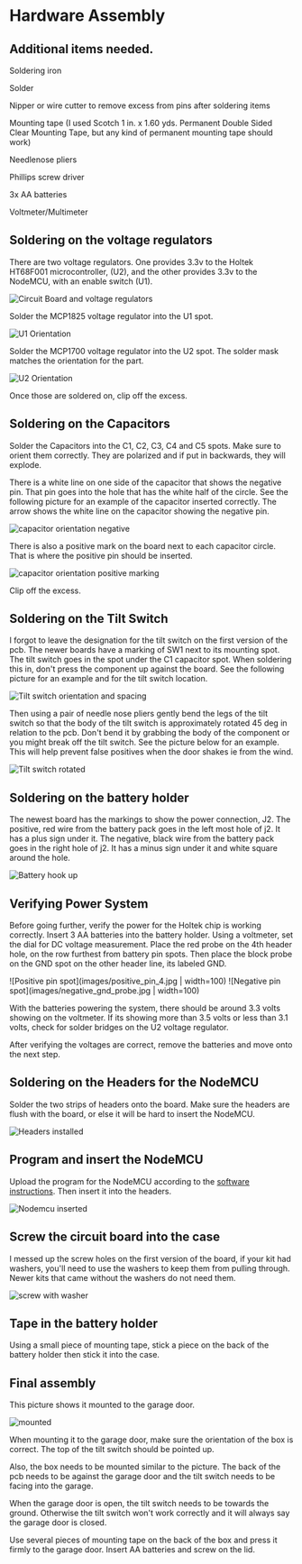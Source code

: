 # Hardware Assembly

## Additional items needed.

Soldering iron

Solder

Nipper or wire cutter to remove excess from pins after soldering items

Mounting tape (I used Scotch 1 in. x 1.60 yds. Permanent Double Sided Clear Mounting Tape, but any kind of permanent mounting tape should work)

Needlenose pliers

Phillips screw driver

3x AA batteries

Voltmeter/Multimeter

## Soldering on the voltage regulators
There are two voltage regulators. One provides 3.3v to the Holtek HT68F001 microcontroller, (U2), and the other provides 3.3v to the NodeMCU, with an enable switch (U1).

![Circuit Board and voltage regulators](images/voltage_regulators.jpg)

Solder the MCP1825 voltage regulator into the U1 spot.

![U1 Orientation](images/U1_orientation.jpg)

Solder the MCP1700 voltage regulator into the U2 spot. The solder mask matches the orientation for the part.

![U2 Orientation](images/U2_orientation.jpg)

Once those are soldered on, clip off the excess.

## Soldering on the Capacitors

Solder the Capacitors into the C1, C2, C3, C4 and C5 spots. Make sure to orient them correctly. They are polarized and if put in backwards, they will explode.

There is a white line on one side of the capacitor that shows the negative pin. That pin goes into the hole that has the white half of the circle. See the following picture for an example of the capacitor inserted correctly. The arrow shows the white line on the capacitor showing the negative pin.

![capacitor orientation negative](images/capacitor_negative.jpg)

There is also a positive mark on the board next to each capacitor circle. That is where the positive pin should be inserted.

![capacitor orientation positive marking](images/capacitor_positive.jpg)

Clip off the excess.

## Soldering on the Tilt Switch

I forgot to leave the designation for the tilt switch on the first version of the pcb. The newer boards have a marking of SW1 next to its mounting spot. The tilt switch goes in the spot under the C1 capacitor spot. When soldering this in, don't press the component up against the board. See the following picture for an example and for the tilt switch location.

![Tilt switch orientation and spacing](images/tilt_switch_orientation.jpg)

Then using a pair of needle nose pliers gently bend the legs of the tilt switch so that the body of the tilt switch is approximately rotated 45 deg in relation to the pcb. Don't bend it by grabbing the body of the component or you might break off the tilt switch. See the picture below for an example. This will help prevent false positives when the door shakes ie from the wind.

![Tilt switch rotated](images/tilt_switch_45.jpg)

## Soldering on the battery holder

The newest board has the markings to show the power connection, J2. The positive, red wire from the battery pack goes in the left most hole of j2. It has a plus sign under it. The negative, black wire from the battery pack goes in the right hole of j2. It has a minus sign under it and white square around the hole.

![Battery hook up](images/power_orientation_fixed.jpg)

## Verifying Power System

Before going further, verify the power for the Holtek chip is working correctly. Insert 3 AA batteries into the battery holder. Using a voltmeter, set the dial for DC voltage measurement. Place the red probe on the 4th header hole, on the row furthest from battery pin spots. Then place the block probe on the GND spot on the other header line, its labeled GND.

![Positive pin spot](images/positive_pin_4.jpg | width=100)
![Negative pin spot](images/negative_gnd_probe.jpg | width=100)

With the batteries powering the system, there should be around 3.3 volts showing on the voltmeter. If its showing more than 3.5 volts or less than 3.1 volts, check for solder bridges on the U2 voltage regulator.

After verifying the voltages are correct, remove the batteries and move onto the next step.

## Soldering on the Headers for the NodeMCU

Solder the two strips of headers onto the board. Make sure the headers are flush with the board, or else it will be hard to insert the NodeMCU.

![Headers installed](images/headers_installed.jpg)

## Program and insert the NodeMCU

Upload the program for the NodeMCU according to the [software instructions](https://github.com/thinklearndo/garagedooropennotifier/blob/main/SoftwareSetup.md). Then insert it into the headers.

![Nodemcu inserted](images/nodemcu_inserted.jpg)

## Screw the circuit board into the case

I messed up the screw holes on the first version of the board, if your kit had washers, you'll need to use the washers to keep them from pulling through. Newer kits that came without the washers do not need them.

![screw with washer](images/screw_washer.jpg)

## Tape in the battery holder

Using a small piece of mounting tape, stick a piece on the back of the battery holder then stick it into the case.

## Final assembly

This picture shows it mounted to the garage door.

![mounted](images/mounted.jpg)

When mounting it to the garage door, make sure the orientation of the box is correct. The top of the tilt switch should be pointed up.

Also, the box needs to be mounted similar to the picture. The back of the pcb needs to be against the garage door and the tilt switch needs to be facing into the garage.

When the garage door is open, the tilt switch needs to be towards the ground. Otherwise the tilt switch won't work correctly and it will always say the garage door is closed.

Use several pieces of mounting tape on the back of the box and press it firmly to the garage door. Insert AA batteries and screw on the lid.
